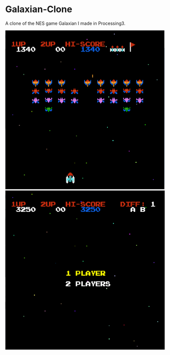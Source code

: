 # Galaxian-Clone
A clone of the NES game Galaxian I made in Processing3.

![](Images/1.png)
![](Images/2.png)